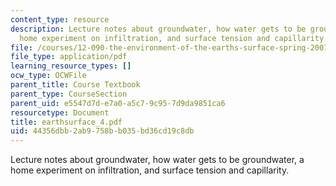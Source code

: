 ```yaml
---
content_type: resource
description: Lecture notes about groundwater, how water gets to be groundwater, a
  home experiment on infiltration, and surface tension and capillarity.
file: /courses/12-090-the-environment-of-the-earths-surface-spring-2007/44356dbb2ab9758bb035bd36cd19c8db_earthsurface_4.pdf
file_type: application/pdf
learning_resource_types: []
ocw_type: OCWFile
parent_title: Course Textbook
parent_type: CourseSection
parent_uid: e5547d7d-e7a0-a5c7-9c95-7d9da9851ca6
resourcetype: Document
title: earthsurface_4.pdf
uid: 44356dbb-2ab9-758b-b035-bd36cd19c8db
---
```

Lecture notes about groundwater, how water gets to be groundwater, a home experiment on infiltration, and surface tension and capillarity.

